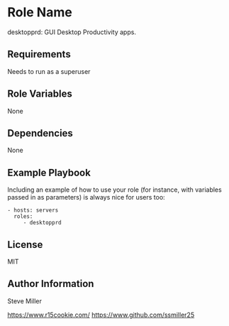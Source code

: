 Role Name
=========

desktopprd: GUI Desktop Productivity apps.  

Requirements
------------

Needs to run as a superuser

Role Variables
--------------

None

Dependencies
------------

None

Example Playbook
----------------

Including an example of how to use your role (for instance, with variables passed in as parameters) is always nice for users too:

    - hosts: servers
      roles:
         - desktopprd

License
-------

MIT

Author Information
------------------

Steve Miller

https://www.r15cookie.com/
https://www.github.com/ssmiller25

